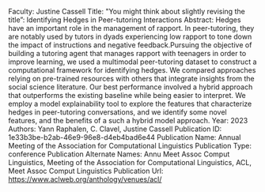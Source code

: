 Faculty: Justine Cassell
Title: "You might think about slightly revising the title”: Identifying Hedges in Peer-tutoring Interactions
Abstract: Hedges have an important role in the management of rapport. In peer-tutoring, they are notably used by tutors in dyads experiencing low rapport to tone down the impact of instructions and negative feedback.Pursuing the objective of building a tutoring agent that manages rapport with teenagers in order to improve learning, we used a multimodal peer-tutoring dataset to construct a computational framework for identifying hedges. We compared approaches relying on pre-trained resources with others that integrate insights from the social science literature. Our best performance involved a hybrid approach that outperforms the existing baseline while being easier to interpret. We employ a model explainability tool to explore the features that characterize hedges in peer-tutoring conversations, and we identify some novel features, and the benefits of a such a hybrid model approach.
Year: 2023
Authors: Yann Raphalen, C. Clavel, Justine Cassell
Publication ID: 1e33b3be-b2ab-46e9-96e8-d4eb4bad6e44
Publication Name: Annual Meeting of the Association for Computational Linguistics
Publication Type: conference
Publication Alternate Names: Annu Meet Assoc Comput Linguistics, Meeting of the Association for Computational Linguistics, ACL, Meet Assoc Comput Linguistics
Publication Url: https://www.aclweb.org/anthology/venues/acl/
